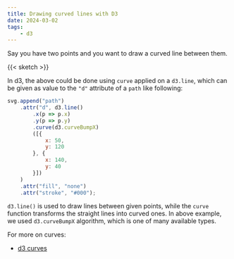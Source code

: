 ```yaml
---
title: Drawing curved lines with D3
date: 2024-03-02
tags:
    - d3
---
```


Say you have two points and you want to draw a curved line between them.

{{< sketch >}}

In d3, the above could be done using `curve` applied on a `d3.line`, which can be given as value to the `"d"` attribute of a `path` like following:

```js
svg.append("path")
    .attr("d", d3.line()
        .x(p => p.x)
        .y(p => p.y)
        .curve(d3.curveBumpX)
        ([{
            x: 50,
            y: 120
        }, {
            x: 140,
            y: 40
        }])
    )
    .attr("fill", "none")
    .attr("stroke", "#000");
```

`d3.line()` is used to draw lines between given points, while the `curve` function transforms the straight lines into curved ones. In above example, we used `d3.curveBumpX` algorithm, which is one of many available types.

For more on curves:
* [d3 curves](https://d3js.org/d3-shape/curve)
